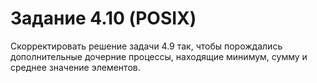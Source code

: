 # Задание 4.10 (POSIX)
Скорректировать решение задачи 4.9 так, чтобы порождались дополнительные дочерние процессы, находящие минимум, сумму и среднее значение элементов.